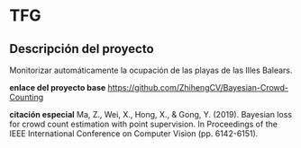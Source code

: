 # TFG

## Descripción del proyecto
Monitorizar automáticamente la ocupación de las playas de las Illes Balears.

**enlace del proyecto base** https://github.com/ZhihengCV/Bayesian-Crowd-Counting

**citación especial** Ma, Z., Wei, X., Hong, X., & Gong, Y. (2019). Bayesian loss for crowd count estimation with point supervision. In Proceedings of the IEEE International Conference on Computer Vision (pp. 6142-6151).